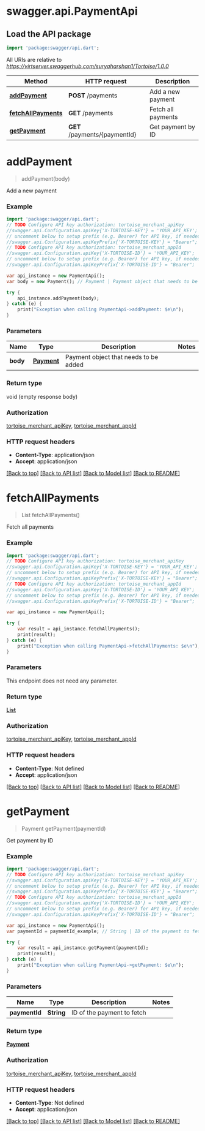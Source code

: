 # swagger.api.PaymentApi

## Load the API package
```dart
import 'package:swagger/api.dart';
```

All URIs are relative to *https://virtserver.swaggerhub.com/suryaharshan1/Tortoise/1.0.0*

Method | HTTP request | Description
------------- | ------------- | -------------
[**addPayment**](PaymentApi.md#addPayment) | **POST** /payments | Add a new payment
[**fetchAllPayments**](PaymentApi.md#fetchAllPayments) | **GET** /payments | Fetch all payments
[**getPayment**](PaymentApi.md#getPayment) | **GET** /payments/{paymentId} | Get payment by ID


# **addPayment**
> addPayment(body)

Add a new payment

### Example 
```dart
import 'package:swagger/api.dart';
// TODO Configure API key authorization: tortoise_merchant_apiKey
//swagger.api.Configuration.apiKey{'X-TORTOISE-KEY'} = 'YOUR_API_KEY';
// uncomment below to setup prefix (e.g. Bearer) for API key, if needed
//swagger.api.Configuration.apiKeyPrefix{'X-TORTOISE-KEY'} = "Bearer";
// TODO Configure API key authorization: tortoise_merchant_appId
//swagger.api.Configuration.apiKey{'X-TORTOISE-ID'} = 'YOUR_API_KEY';
// uncomment below to setup prefix (e.g. Bearer) for API key, if needed
//swagger.api.Configuration.apiKeyPrefix{'X-TORTOISE-ID'} = "Bearer";

var api_instance = new PaymentApi();
var body = new Payment(); // Payment | Payment object that needs to be added

try { 
    api_instance.addPayment(body);
} catch (e) {
    print("Exception when calling PaymentApi->addPayment: $e\n");
}
```

### Parameters

Name | Type | Description  | Notes
------------- | ------------- | ------------- | -------------
 **body** | [**Payment**](Payment.md)| Payment object that needs to be added | 

### Return type

void (empty response body)

### Authorization

[tortoise_merchant_apiKey](../README.md#tortoise_merchant_apiKey), [tortoise_merchant_appId](../README.md#tortoise_merchant_appId)

### HTTP request headers

 - **Content-Type**: application/json
 - **Accept**: application/json

[[Back to top]](#) [[Back to API list]](../README.md#documentation-for-api-endpoints) [[Back to Model list]](../README.md#documentation-for-models) [[Back to README]](../README.md)

# **fetchAllPayments**
> List<Payment> fetchAllPayments()

Fetch all payments

### Example 
```dart
import 'package:swagger/api.dart';
// TODO Configure API key authorization: tortoise_merchant_apiKey
//swagger.api.Configuration.apiKey{'X-TORTOISE-KEY'} = 'YOUR_API_KEY';
// uncomment below to setup prefix (e.g. Bearer) for API key, if needed
//swagger.api.Configuration.apiKeyPrefix{'X-TORTOISE-KEY'} = "Bearer";
// TODO Configure API key authorization: tortoise_merchant_appId
//swagger.api.Configuration.apiKey{'X-TORTOISE-ID'} = 'YOUR_API_KEY';
// uncomment below to setup prefix (e.g. Bearer) for API key, if needed
//swagger.api.Configuration.apiKeyPrefix{'X-TORTOISE-ID'} = "Bearer";

var api_instance = new PaymentApi();

try { 
    var result = api_instance.fetchAllPayments();
    print(result);
} catch (e) {
    print("Exception when calling PaymentApi->fetchAllPayments: $e\n");
}
```

### Parameters
This endpoint does not need any parameter.

### Return type

[**List<Payment>**](Payment.md)

### Authorization

[tortoise_merchant_apiKey](../README.md#tortoise_merchant_apiKey), [tortoise_merchant_appId](../README.md#tortoise_merchant_appId)

### HTTP request headers

 - **Content-Type**: Not defined
 - **Accept**: application/json

[[Back to top]](#) [[Back to API list]](../README.md#documentation-for-api-endpoints) [[Back to Model list]](../README.md#documentation-for-models) [[Back to README]](../README.md)

# **getPayment**
> Payment getPayment(paymentId)

Get payment by ID

### Example 
```dart
import 'package:swagger/api.dart';
// TODO Configure API key authorization: tortoise_merchant_apiKey
//swagger.api.Configuration.apiKey{'X-TORTOISE-KEY'} = 'YOUR_API_KEY';
// uncomment below to setup prefix (e.g. Bearer) for API key, if needed
//swagger.api.Configuration.apiKeyPrefix{'X-TORTOISE-KEY'} = "Bearer";
// TODO Configure API key authorization: tortoise_merchant_appId
//swagger.api.Configuration.apiKey{'X-TORTOISE-ID'} = 'YOUR_API_KEY';
// uncomment below to setup prefix (e.g. Bearer) for API key, if needed
//swagger.api.Configuration.apiKeyPrefix{'X-TORTOISE-ID'} = "Bearer";

var api_instance = new PaymentApi();
var paymentId = paymentId_example; // String | ID of the payment to fetch

try { 
    var result = api_instance.getPayment(paymentId);
    print(result);
} catch (e) {
    print("Exception when calling PaymentApi->getPayment: $e\n");
}
```

### Parameters

Name | Type | Description  | Notes
------------- | ------------- | ------------- | -------------
 **paymentId** | **String**| ID of the payment to fetch | 

### Return type

[**Payment**](Payment.md)

### Authorization

[tortoise_merchant_apiKey](../README.md#tortoise_merchant_apiKey), [tortoise_merchant_appId](../README.md#tortoise_merchant_appId)

### HTTP request headers

 - **Content-Type**: Not defined
 - **Accept**: application/json

[[Back to top]](#) [[Back to API list]](../README.md#documentation-for-api-endpoints) [[Back to Model list]](../README.md#documentation-for-models) [[Back to README]](../README.md)

